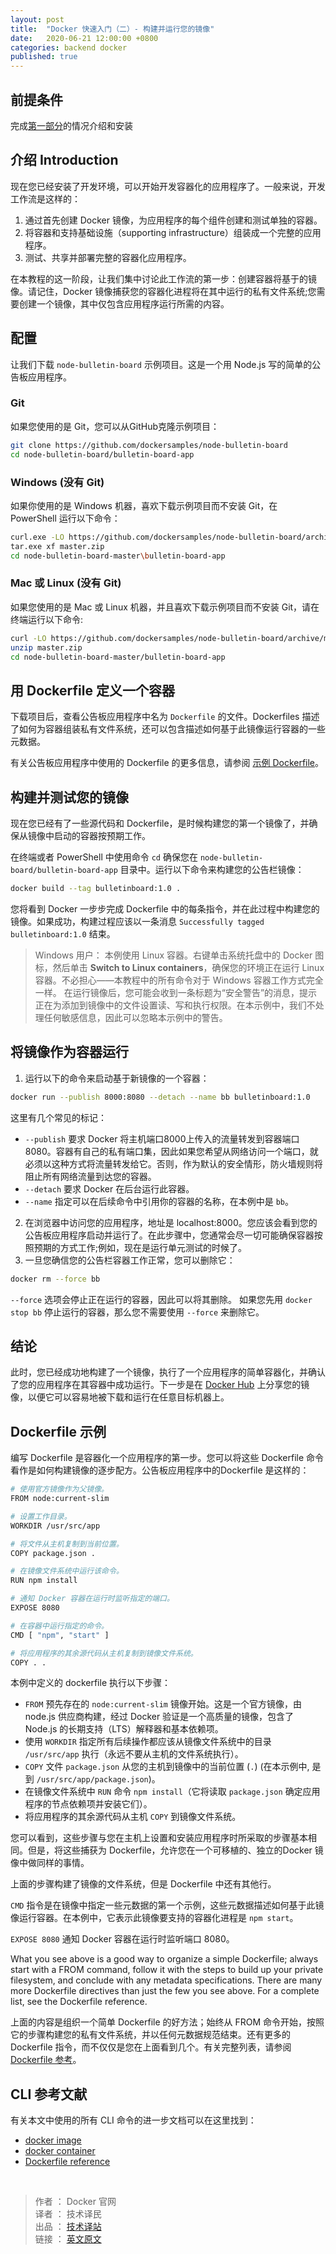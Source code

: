 ```yaml
---
layout: post
title:  "Docker 快速入门（二）- 构建并运行您的镜像"
date:   2020-06-21 12:00:00 +0800
categories: backend docker
published: true
---
```


## 前提条件

完成[第一部分](https://ittranslator.cn/backend/docker/2020/06/19/quickstart-1.html)的情况介绍和安装

## 介绍 Introduction

现在您已经安装了开发环境，可以开始开发容器化的应用程序了。一般来说，开发工作流是这样的：

1. 通过首先创建 Docker 镜像，为应用程序的每个组件创建和测试单独的容器。
2. 将容器和支持基础设施（supporting infrastructure）组装成一个完整的应用程序。
3. 测试、共享并部署完整的容器化应用程序。

在本教程的这一阶段，让我们集中讨论此工作流的第一步：创建容器将基于的镜像。请记住，Docker 镜像捕获您的容器化进程将在其中运行的私有文件系统;您需要创建一个镜像，其中仅包含应用程序运行所需的内容。

## 配置

让我们下载 `node-bulletin-board` 示例项目。这是一个用 Node.js 写的简单的公告板应用程序。

### Git

如果您使用的是 Git，您可以从GitHub克隆示例项目：

```BASH
git clone https://github.com/dockersamples/node-bulletin-board
cd node-bulletin-board/bulletin-board-app
```

### Windows (没有 Git)

如果你使用的是 Windows 机器，喜欢下载示例项目而不安装 Git，在 PowerShell 运行以下命令：

```BASH
curl.exe -LO https://github.com/dockersamples/node-bulletin-board/archive/master.zip
tar.exe xf master.zip
cd node-bulletin-board-master\bulletin-board-app
```

### Mac 或 Linux (没有 Git)

如果您使用的是 Mac 或 Linux 机器，并且喜欢下载示例项目而不安装 Git，请在终端运行以下命令:

```BASH
curl -LO https://github.com/dockersamples/node-bulletin-board/archive/master.zip
unzip master.zip
cd node-bulletin-board-master/bulletin-board-app
```

## 用 Dockerfile 定义一个容器

下载项目后，查看公告板应用程序中名为 `Dockerfile` 的文件。Dockerfiles 描述了如何为容器组装私有文件系统，还可以包含描述如何基于此镜像运行容器的一些元数据。

有关公告板应用程序中使用的 Dockerfile 的更多信息，请参阅 [示例 Dockerfile](#sample-dockerfile)。

## 构建并测试您的镜像

现在您已经有了一些源代码和 Dockerfile，是时候构建您的第一个镜像了，并确保从镜像中启动的容器按预期工作。

在终端或者 PowerShell 中使用命令 `cd` 确保您在 `node-bulletin-board/bulletin-board-app` 目录中。运行以下命令来构建您的公告栏镜像：

```BASH
docker build --tag bulletinboard:1.0 .
```

您将看到 Docker 一步步完成 Dockerfile 中的每条指令，并在此过程中构建您的镜像。如果成功，构建过程应该以一条消息 `Successfully tagged bulletinboard:1.0` 结束。

> Windows 用户：
> 本例使用 Linux 容器。右键单击系统托盘中的 Docker 图标，然后单击 **Switch to Linux containers**，确保您的环境正在运行 Linux 容器。不必担心——本教程中的所有命令对于 Windows 容器工作方式完全一样。
> 在运行镜像后，您可能会收到一条标题为“安全警告”的消息，提示正在为添加到镜像中的文件设置读、写和执行权限。在本示例中，我们不处理任何敏感信息，因此可以忽略本示例中的警告。

## 将镜像作为容器运行

1. 运行以下的命令来启动基于新镜像的一个容器：

```BASH
docker run --publish 8000:8080 --detach --name bb bulletinboard:1.0
```

这里有几个常见的标记：
   - `--publish` 要求 Docker 将主机端口8000上传入的流量转发到容器端口8080。容器有自己的私有端口集，因此如果您希望从网络访问一个端口，就必须以这种方式将流量转发给它。否则，作为默认的安全情形，防火墙规则将阻止所有网络流量到达您的容器。
   - `--detach` 要求 Docker 在后台运行此容器。
   - `--name` 指定可以在后续命令中引用你的容器的名称，在本例中是 `bb`。

2. 在浏览器中访问您的应用程序，地址是 localhost:8000。您应该会看到您的公告板应用程序启动并运行了。在此步骤中，您通常会尽一切可能确保容器按照预期的方式工作;例如，现在是运行单元测试的时候了。
3. 一旦您确信您的公告栏容器工作正常，您可以删除它：

```BASH
docker rm --force bb
```

`--force` 选项会停止正在运行的容器，因此可以将其删除。 如果您先用 `docker stop bb` 停止运行的容器，那么您不需要使用 `--force` 来删除它。 

## 结论

此时，您已经成功地构建了一个镜像，执行了一个应用程序的简单容器化，并确认了您的应用程序在其容器中成功运行。下一步是在 [Docker Hub](https://hub.docker.com/) 上分享您的镜像，以便它可以容易地被下载和运行在任意目标机器上。

## <span id="sample-dockerfile">Dockerfile 示例</span>

编写 Dockerfile 是容器化一个应用程序的第一步。您可以将这些 Dockerfile 命令看作是如何构建镜像的逐步配方。公告板应用程序中的Dockerfile 是这样的：

```BASH
# 使用官方镜像作为父镜像。
FROM node:current-slim

# 设置工作目录。
WORKDIR /usr/src/app

# 将文件从主机复制到当前位置。
COPY package.json .

# 在镜像文件系统中运行该命令。
RUN npm install

# 通知 Docker 容器在运行时监听指定的端口。
EXPOSE 8080

# 在容器中运行指定的命令。
CMD [ "npm", "start" ]

# 将应用程序的其余源代码从主机复制到镜像文件系统。
COPY . .
```

本例中定义的 dockerfile 执行以下步骤：

- `FROM` 预先存在的 `node:current-slim` 镜像开始。这是一个官方镜像，由 node.js 供应商构建，经过 Docker 验证是一个高质量的镜像，包含了 Node.js 的长期支持（LTS）解释器和基本依赖项。
- 使用 `WORKDIR` 指定所有后续操作都应该从镜像文件系统中的目录 `/usr/src/app` 执行（永远不要从主机的文件系统执行）。
- `COPY` 文件 `package.json` 从您的主机到镜像中的当前位置 (`.`) (在本示例中, 是到 `/usr/src/app/package.json`)。
- 在镜像文件系统中 `RUN` 命令 `npm install`（它将读取 `package.json` 确定应用程序的节点依赖项并安装它们）。
- 将应用程序的其余源代码从主机 `COPY` 到镜像文件系统。

您可以看到，这些步骤与您在主机上设置和安装应用程序时所采取的步骤基本相同。但是，将这些捕获为 Dockerfile，允许您在一个可移植的、独立的Docker 镜像中做同样的事情。

上面的步骤构建了镜像的文件系统，但是 Dockerfile 中还有其他行。

`CMD` 指令是在镜像中指定一些元数据的第一个示例，这些元数据描述如何基于此镜像运行容器。在本例中，它表示此镜像要支持的容器化进程是 `npm start`。

`EXPOSE 8080` 通知 Docker 容器在运行时监听端口 8080。

What you see above is a good way to organize a simple Dockerfile; always start with a FROM command, follow it with the steps to build up your private filesystem, and conclude with any metadata specifications. There are many more Dockerfile directives than just the few you see above. For a complete list, see the Dockerfile reference.

上面的内容是组织一个简单 Dockerfile 的好方法；始终从 FROM 命令开始，按照它的步骤构建您的私有文件系统，并以任何元数据规范结束。还有更多的 Dockerfile 指令，而不仅仅是您在上面看到几个。有关完整列表，请参阅 [Dockerfile 参考](https://docs.docker.com/engine/reference/builder/)。

## CLI 参考文献

有关本文中使用的所有 CLI 命令的进一步文档可以在这里找到：

- [docker image](https://docs.docker.com/engine/reference/commandline/image/)
- [docker container](https://docs.docker.com/engine/reference/commandline/container/)
- [Dockerfile reference](https://docs.docker.com/engine/reference/builder/)

<br/>

> 作者 ： Docker 官网 <br/>
> 译者 ： 技术译民 <br/>
> 出品 ： [技术译站](https://ittranslator.cn/) <br/>
> 链接 ： [英文原文](https://docs.docker.com/get-started/part2/)

